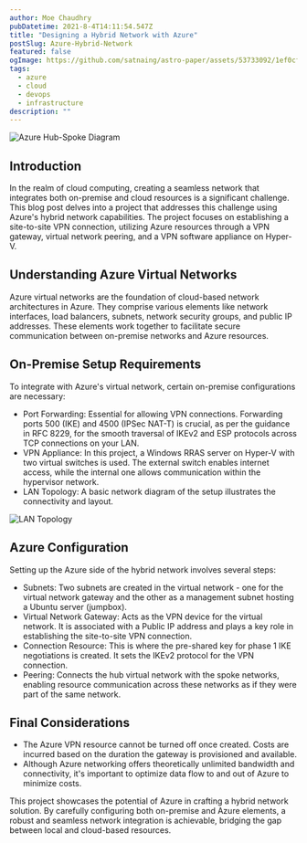```yaml
---
author: Moe Chaudhry
pubDatetime: 2021-8-4T14:11:54.547Z
title: "Designing a Hybrid Network with Azure"
postSlug: Azure-Hybrid-Network
featured: false
ogImage: https://github.com/satnaing/astro-paper/assets/53733092/1ef0cf03-8137-4d67-ac81-84a032119e3a
tags:
  - azure
  - cloud
  - devops
  - infrastructure
description: ""
---
```


![Azure Hub-Spoke Diagram](@assets/images/hub-spoke.png)

## Introduction

In the realm of cloud computing, creating a seamless network that integrates both on-premise and cloud resources is a significant challenge. This blog post delves into a project that addresses this challenge using Azure's hybrid network capabilities. The project focuses on establishing a site-to-site VPN connection, utilizing Azure resources through a VPN gateway, virtual network peering, and a VPN software appliance on Hyper-V.

## Understanding Azure Virtual Networks

Azure virtual networks are the foundation of cloud-based network architectures in Azure. They comprise various elements like network interfaces, load balancers, subnets, network security groups, and public IP addresses. These elements work together to facilitate secure communication between on-premise networks and Azure resources.

## On-Premise Setup Requirements

To integrate with Azure's virtual network, certain on-premise configurations are necessary:

- Port Forwarding: Essential for allowing VPN connections. Forwarding ports 500 (IKE) and 4500 (IPSec NAT-T) is crucial, as per the guidance in RFC 8229, for the smooth traversal of IKEv2 and ESP protocols across TCP connections on your LAN.
- VPN Appliance: In this project, a Windows RRAS server on Hyper-V with two virtual switches is used. The external switch enables internet access, while the internal one allows communication within the hypervisor network.
- LAN Topology: A basic network diagram of the setup illustrates the connectivity and layout.

![LAN Topology](@assets/images/topology.png)

## Azure Configuration

Setting up the Azure side of the hybrid network involves several steps:

- Subnets: Two subnets are created in the virtual network - one for the virtual network gateway and the other as a management subnet hosting a Ubuntu server (jumpbox).
- Virtual Network Gateway: Acts as the VPN device for the virtual network. It is associated with a Public IP address and plays a key role in establishing the site-to-site VPN connection.
- Connection Resource: This is where the pre-shared key for phase 1 IKE negotiations is created. It sets the IKEv2 protocol for the VPN connection.
- Peering: Connects the hub virtual network with the spoke networks, enabling resource communication across these networks as if they were part of the same network.

## Final Considerations

- The Azure VPN resource cannot be turned off once created. Costs are incurred based on the duration the gateway is provisioned and available.
- Although Azure networking offers theoretically unlimited bandwidth and connectivity, it's important to optimize data flow to and out of Azure to minimize costs.

This project showcases the potential of Azure in crafting a hybrid network solution. By carefully configuring both on-premise and Azure elements, a robust and seamless network integration is achievable, bridging the gap between local and cloud-based resources.
